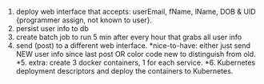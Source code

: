 1. deploy web interface that accepts: userEmail, fName, lName, DOB & UID {programmer assign, not known to user}.
2. persist user info to db
3. create batch job to run 5 min after every hour that grabs all user info
4. send (post) to a different web interface.
  *nice-to-have: either just send NEW user info since last post OR color code new to distinguish from old.
*5. extra: create 3 docker containers, 1 for each service.
*6. Kubernetes deployment descriptors and deploy the containers to Kubernetes.

